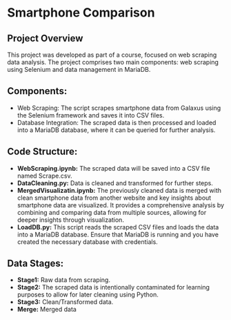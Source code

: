 # Smartphone Comparison

## Project Overview

This project was developed as part of a course, focused on web scraping data analysis. The project comprises two main components: web scraping using Selenium and data management in MariaDB.

## Components:
*  Web Scraping: The script scrapes smartphone data from Galaxus using the Selenium framework and saves it into CSV files.
*  Database Integration: The scraped data is then processed and loaded into a MariaDB database, where it can be queried for further analysis.

## Code Structure:

*  **WebScraping.ipynb:**
    The scraped data will be saved into a CSV file named Scrape.csv.
*  **DataCleaning.py:**
    Data is cleaned and transformed for further steps.
*  **MergedVisualizatin.ipynb:**
    The previously cleaned data is merged with clean smartphone data from another website and key insights about smartphone data are visualized. It provides a comprehensive analysis by combining and comparing data from multiple sources, allowing for deeper insights through visualization.
*  **LoadDB.py:**
    This script reads the scraped CSV files and loads the data into a MariaDB database.
    Ensure that MariaDB is running and you have created the necessary database with credentials.

## Data Stages:
*    **Stage1:** Raw data from scraping.
*    **Stage2:** The scraped data is intentionally contaminated for learning purposes to allow for later cleaning using Python.
*    **Stage3:** Clean/Transformed data.
*    **Merge:** Merged data


